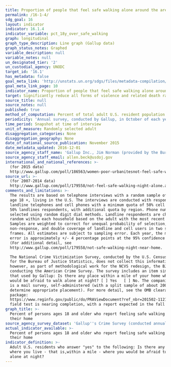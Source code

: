 ```yaml
---
title: Proportion of people that feel safe walking alone around the area they live
permalink: /16-1-4/
sdg_goal: 16
layout: indicator
indicator: 16.1.4
indicator_variable: pct_18y_over_safe_walking
graph: longitudinal
graph_type_description: Line graph (Gallup data)
graph_status_notes: Graphed
variable_description: null
variable_notes: null
un_designated_tier: '2'
un_custodial_agency: UNODC
target_id: '16.1'
has_metadata: false
goal_meta_link: 'http://unstats.un.org/sdgs/files/metadata-compilation/Metadata-Goal-16.pdf'
goal_meta_link_page: 10
indicator_name: Proportion of people that feel safe walking alone around the area they live
target: Significantly reduce all forms of violence and related death rates everywhere.
source_title: null
source_notes: null
published: true
method_of_computation: Percent of total adult U.S. resident population
periodicity: 'Annual survey, conducted by Gallup, in October of each year'
time_period: Snapshot at time of interview
unit_of_measure: Randomly selected adult
disaggregation_categories: None
disaggregation_geography: None
date_of_national_source_publication: November 2015
date_metadata_updated: 2016-12-01
source_agency_staff_name: 'Gallup Inc., Jim Norman (provided by the Bureau of Justice Statistics)'
source_agency_staff_email: allen.beck@usdoj.gov
international_and_national_references: >-
  (for 2015 data)
  http://www.gallup.com/poll/186563/women-poor-urbanitesnot-feel-safe-walking-night-near-home.aspx
source_url: >-
  (for 2007-2014 data)
  http://www.gallup.com/poll/179558/not-feel-safe-walking-night-alone.aspx
comments_and_limitations: >-
  The results are based on telephone interviews with a random sample of adults,
  age 18 +, living in the U.S. The interviews are conducted with respondents on
  landline telephones and cell phones with a minimum quota of 50% cell phone and
  50% landlines respondents, with additional quota by region. Phone numbers are
  selected using random digit dial methods. Landline respondents are chosen at
  random within each household based on the adult with the most recent birthday.
  Samples are weighted to correct for unequal probability of selection,
  non-response, and double coverage of landline and cell users in two sampling
  frames. All estimates are subject to sampling error. Each year, the margin of
  error is approximately +/- 4 percentage points at the 95% confidence level.
  (For additional detail, see
  http://www.gallup.com/poll/179558/not-safe-walking-night-near-home.

  The National Crime Victimization Survey, conducted by the U.S. Census Bureau
  for the Bureau of Justice Statistics, does not collect this information;
  however, as part of methodological work for the NCVS redesign, the BJS is
  conducting the American Crime Survey. The survey includes an item similar to
  that used by Gallup: Is there any place within a mile of your home where you
  would be afraid to walk alone at night? [ ] Yes   [ ] No. The companion survey
  is a mail survey, self-administered (with a split sample of about 200,000 to
  determine appropriate placement). For more detail, see the OMB clearance
  package:
  https://www.reginfo.gov/public/do/PRAViewDocument?ref_nbr=201502-1121-001. The
  field test is nearing completion, with a report expected in the fall of 2017.
graph_title: >-
  Percent of persons ages 18 and older who report feeling safe walking near
  their home
source_agency_survey_dataset: 'Gallup''s Crime Survey (conducted annually in October) '
actual_indicator_available: >-
  Percent of persons ages 18 and older who report feeling safe walking near
  their home
indicator_definition: >-
  Adult U.S. residents who answer "yes" to the following: Is there any area near
  where you live - that is,within a mile - where you would be afraid to walk
  alone at night?
---
```

